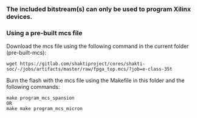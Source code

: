 ### The included bitstream(s) can only be used to program Xilinx devices.
### Using a pre-built mcs file

Download the mcs file using the following command in the current folder (pre-built-mcs):

```
wget https://gitlab.com/shaktiproject/cores/shakti-soc/-/jobs/artifacts/master/raw/fpga_top.mcs/?job=e-class-35t 
```

Burn the flash with the mcs file using the Makefile in this folder and the following commands:
```
make program_mcs_spansion
OR
make make program_mcs_micron
```

